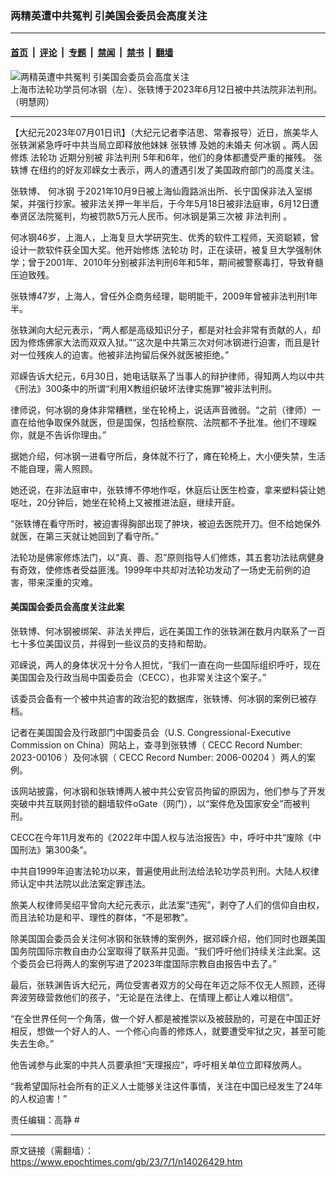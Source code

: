### 两精英遭中共冤判 引美国会委员会高度关注

---

#### [首页](../../../..?n14026429) &nbsp;|&nbsp; [评论](../../../../../epoch-comment?n14026429) &nbsp;|&nbsp; [专题](../../../../../epoch-special?n14026429) &nbsp;|&nbsp; [禁闻](../../../../../epoch-news?n14026429) &nbsp;|&nbsp; [禁书](../../../../../books?n14026429) &nbsp;|&nbsp; [翻墙](https://github.com/gfw-breaker/nogfw/blob/master/README.md?n14026429)


<div><img alt="两精英遭中共冤判 引美国会委员会高度关注" class="attachment-djy_600_400 size-djy_600_400 wp-post-image" src="https://i.epochtimes.com/assets/uploads/2023/07/id14026464-Collage_Fotor-600x400.jpg"/>
<div class="caption">
 上海市法轮功学员何冰钢（左）、张轶博于2023年6月12日被中共法院非法判刑。（明慧网）
</div></div><hr/><div class="post_content" id="artbody" itemprop="articleBody">
 <!-- article content begin -->
 <p>
  【大纪元2023年07月01日讯】（大纪元记者李洁思、常春报导）近日，旅美华人张轶渊紧急呼吁中共当局立即释放他妹妹
  <ok href="https://www.epochtimes.com/gb/tag/%E5%BC%A0%E8%BD%B6%E5%8D%9A.html">
   张轶博
  </ok>
  及她的未婚夫
  <ok href="https://www.epochtimes.com/gb/tag/%E4%BD%95%E5%86%B0%E9%92%A2.html">
   何冰钢
  </ok>
  。两人因修炼
  <ok href="https://www.epochtimes.com/gb/tag/%E6%B3%95%E8%BD%AE%E5%8A%9F.html">
   法轮功
  </ok>
  近期分别被
  <ok href="https://www.epochtimes.com/gb/tag/%E9%9D%9E%E6%B3%95%E5%88%A4%E5%88%91.html">
   非法判刑
  </ok>
  5年和6年，他们的身体都遭受严重的摧残。
  <ok href="https://www.epochtimes.com/gb/tag/%E5%BC%A0%E8%BD%B6%E5%8D%9A.html">
   张轶博
  </ok>
  在纽约的好友邓嵘女士表示，两人的遭遇引发了美国政府部门的高度关注。
 </p>
 <p>
  张轶博、
  <ok href="https://www.epochtimes.com/gb/tag/%E4%BD%95%E5%86%B0%E9%92%A2.html">
   何冰钢
  </ok>
  于2021年10月9日被上海仙霞路派出所、长宁国保非法入室绑架，并强行抄家。被非法关押一年半后，于今年5月18日被非法庭审，6月12日遭奉贤区法院冤判，均被罚款5万元人民币。何冰钢是第三次被
  <ok href="https://www.epochtimes.com/gb/tag/%E9%9D%9E%E6%B3%95%E5%88%A4%E5%88%91.html">
   非法判刑
  </ok>
  。
 </p>
 <p>
  何冰钢46岁，上海人，上海复旦大学研究生、优秀的软件工程师，天资聪颖，曾设计一款软件获全国大奖。他开始修炼
  <ok href="https://www.epochtimes.com/gb/tag/%E6%B3%95%E8%BD%AE%E5%8A%9F.html">
   法轮功
  </ok>
  时，正在读研，被复旦大学强制休学；曾于2001年、2010年分别被非法判刑6年和5年，期间被警察毒打，导致脊髓压迫致残。
 </p>
 <p>
  张轶博47岁，上海人，曾任外企商务经理，聪明能干，2009年曾被非法判刑1年半。
 </p>
 <p>
  张轶渊向大纪元表示，“两人都是高级知识分子，都是对社会非常有贡献的人，却因为修炼佛家大法而双双入狱。”“这次是中共第三次对何冰钢进行迫害，而且是针对一位残疾人的迫害。他被非法拘留后保外就医被拒绝。”
 </p>
 <p>
  邓嵘告诉大纪元，6月30日，她电话联系了当事人的辩护律师，得知两人均以中共《刑法》300条中的所谓“利用X教组织破坏法律实施罪”被非法判刑。
 </p>
 <p>
  律师说，何冰钢的身体非常糟糕，坐在轮椅上，说话声音微弱。“之前（律师）一直在给他争取保外就医，但是国保，包括检察院、法院都不予批准。他们不理睬你，就是不告诉你理由。”
 </p>
 <p>
  据她介绍，何冰钢一进看守所后，身体就不行了，瘫在轮椅上，大小便失禁，生活不能自理，需人照顾。
 </p>
 <p>
  她还说，在非法庭审中，张轶博不停地作呕，休庭后让医生检查，拿来塑料袋让她呕吐，20分钟后，她坐在轮椅上又被推进法庭，继续开庭。
 </p>
 <p>
  “张轶博在看守所时，被迫害得胸部出现了肿块，被迫去医院开刀。但不给她保外就医，在第三天就让她回到了看守所。”
 </p>
 <p>
  法轮功是佛家修炼法门，以“真、善、忍”原则指导人们修炼，其五套功法祛病健身有奇效，使修炼者受益匪浅。1999年中共却对法轮功发动了一场史无前例的迫害，带来深重的灾难。
 </p>
 <h4>
  美国国会委员会高度关注此案
 </h4>
 <p>
  张轶博、何冰钢被绑架、非法关押后，远在美国工作的张轶渊在数月内联系了一百七十多位美国议员，并得到一些议员的支持和帮助。
 </p>
 <p>
  邓嵘说，两人的身体状况十分令人担忧，“我们一直在向一些国际组织呼吁，现在美国国会及行政当局中国委员会（CECC），也非常关注这个案子。”
 </p>
 <p>
  该委员会备有一个被中共迫害的政治犯的数据库，张轶博、何冰钢的案例已被存档。
 </p>
 <p>
  记者在美国国会及行政部门中国委员会（U.S. Congressional-Executive Commission on China）网站上，查寻到张轶博（
  <ok href="https://www.ppdcecc.gov/ppd?id=result&amp;number=2023-00106">
   CECC Record Number: 2023-00106
  </ok>
  ）及何冰钢（
  <ok href="https://www.ppdcecc.gov/ppd?id=result&amp;number=2006-00204">
   CECC Record Number: 2006-00204
  </ok>
  ）两人的案例。
 </p>
 <p>
  该网站披露，何冰钢和张轶博两人被中共公安官员拘留的原因为，他们参与了开发突破中共互联网封锁的翻墙软件oGate（网门），以“案件危及国家安全”而被判刑。
 </p>
 <p>
  CECC在今年11月发布的《2022年中国人权与法治报告》中，呼吁中共“废除《中国刑法》第300条”。
 </p>
 <p>
  中共自1999年迫害法轮功以来，普遍使用此刑法给法轮功学员判刑。大陆人权律师认定中共法院以此法案定罪违法。
 </p>
 <p>
  旅美人权律师吴绍平曾向大纪元表示，此法案“违宪”，剥夺了人们的信仰自由权，而且法轮功是和平、理性的群体，“不是邪教”。
 </p>
 <p>
  除美国国会委员会关注何冰钢和张轶博的案例外，据邓嵘介绍，他们同时也跟美国国务院国际宗教自由办公室取得了联系并见面。“我们呼吁他们持续关注此案。这个委员会已将两人的案例写进了2023年度国际宗教自由报告中去了。”
 </p>
 <p>
  最后，张轶渊告诉大纪元，两位受害者双方的父母在年迈之际不仅无人照顾，还得奔波劳碌营救他们的孩子，“无论是在法律上、在情理上都让人难以相信”。
 </p>
 <p>
  “在全世界任何一个角落，做一个好人都是被推崇以及被鼓励的，可是在中国正好相反，想做一个好人的人、一个修心向善的修炼人，就要遭受牢狱之灾，甚至可能失去生命。”
 </p>
 <p>
  他告诫参与此案的中共人员要承担“天理报应”，呼吁相关单位立即释放两人。
 </p>
 <p>
  “我希望国际社会所有的正义人士能够关注这件事情，关注在中国已经发生了24年的人权迫害！”
 </p>
 <p>
  责任编辑：高静 #
 </p>
 <!-- article content end -->
 <div id="below_article_ad">
 </div>
</div>


---

原文链接（需翻墙）：https://www.epochtimes.com/gb/23/7/1/n14026429.htm
